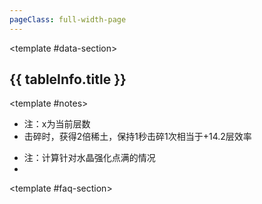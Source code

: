 ```yaml
---
pageClass: full-width-page
---
```

<!-- 这是一个“多表格并列展示”的页面模板 -->
<script setup>
import dataIngot from '@/data/json/锭.json';
import dataRare from '@/data/json/稀土.json';
import MiningFAQ from '../../text/mining-faq.md';


// 定义所有表格的信息，用于循环创建内容和导航
const tables = [
  {
    id: 'ingot-table',         // 用作锚点的唯一ID
    title: '锭',    // 表格的标题
    data: dataIngot,           // 绑定的数据
  },
  {
    id: 'rareearth-table',
    title: '稀土',
    data: dataRare,
  }
];

// 计算函数
/**
 * 定义“锭”成本的计算逻辑
 * @param {number} level - 用户输入的等级
 * @returns {number} - 计算出的所需锭数
 */
function calculateIngotCost(level) {
  if (level <= 0) return 0;
  const cost = Math.ceil(Math.pow(level, 1.5) * 10 + 50);
  return cost;
}

function calculateFireDamage(power) {
  return power * 12.5;
}
</script>



<!-- 2. 使用我们的自定义布局组件 -->
<TwoSectionsLayout>

  <!-- 3. 向 "data-section" 插槽中填充内容 -->
  <template #data-section>
      <div class="page-container">
    <div class="content-main">
        <div v-for="tableInfo in tables" :key="tableInfo.id">
        <h2 :id="tableInfo.id" class="section-title">{{ tableInfo.title }}</h2>
        <DynamicTable :data="tableInfo.data">
          <template #notes>
            <div v-if="tableInfo.id === 'rareearth-table'" class="notes-section">
              <!-- <h4>关于“稀土”的补充说明：</h4> -->
              <ul>
                <li>注：x为当前层数</li>
                <li>击碎时，获得2倍稀土，保持1秒击碎1次相当于+14.2层效率</li>
              </ul>
            </div>
            <!--  -->
            <div v-if="tableInfo.id === 'ingot-table'" class="notes-section">
              <Calculator
                title="升级成本计算器"
                input-label="输入目标等级:"
                placeholder="例如: 50"
                result-prefix="预计需要"
                result-suffix="个锭"
                :calculation-fn="calculateIngotCost"
              />
              <ul>
                <li>注：计算针对水晶强化点满的情况</li>
                <li></li>
              </ul>
            </div>
          </template>
        </DynamicTable>
      </div>
    </div>
  </div>
  </template>

  <!-- 4. 向 "faq-section" 插槽中填充内容 -->
  <template #faq-section>
    <!--
      直接将我们导入的FAQ组件放在这里。
      它会自动渲染出 `mining-faq.md` 里的所有内容。
    -->
    <MiningFAQ />
  </template>

</TwoSectionsLayout>

